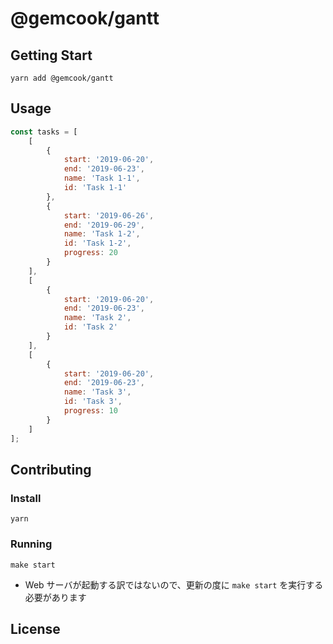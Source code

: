 # @gemcook/gantt


## Getting Start


`yarn add @gemcook/gantt`


## Usage


```js
const tasks = [
    [
        {
            start: '2019-06-20',
            end: '2019-06-23',
            name: 'Task 1-1',
            id: 'Task 1-1'
        },
        {
            start: '2019-06-26',
            end: '2019-06-29',
            name: 'Task 1-2',
            id: 'Task 1-2',
            progress: 20
        }
    ],
    [
        {
            start: '2019-06-20',
            end: '2019-06-23',
            name: 'Task 2',
            id: 'Task 2'
        }
    ],
    [
        {
            start: '2019-06-20',
            end: '2019-06-23',
            name: 'Task 3',
            id: 'Task 3',
            progress: 10
        }
    ]
];
```


## Contributing


### Install


`yarn`


### Running


`make start`


- Web サーバが起動する訳ではないので、更新の度に `make start` を実行する必要があります


## License
